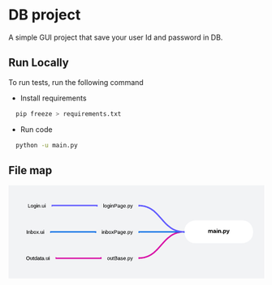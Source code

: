 
# DB project

A simple GUI project that save your user Id and password in DB.

## Run Locally

To run tests, run the following command


* Install requirements

```bash
  pip freeze > requirements.txt
```

* Run code
```bash
  python -u main.py
```


## File map

![file map](file_map.png)

